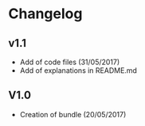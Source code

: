 # Changelog

v1.1
----
- Add of code files (31/05/2017)
- Add of explanations in README.md

V1.0
----
- Creation of bundle (20/05/2017)